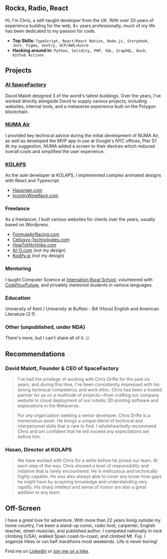 ## Rocks, Radio, React

Hi, I'm Chris, a self-taught developer from the UK. With over 20 years of experience building for the web, 8+ years professionally, much of my life has been dedicated to my passion for code.

- **Top Skills:** `TypeScript, React/React Native, Node.js, Storybook, Jest, Figma, Sentry, GCP/AWS/Azure`
- **Hacking around in:** `Python, Solidity, PHP, SQL, GraphQL, Bash, Github Actions`

## Projects

### [AI SpaceFactory](https://spacefactory.ai/)
David Malott designed 3 of the world's tallest buildings. Over the years, I've worked directly alongside David to supply various projects, including websites, internal tools, and a metaverse experience built on the Polygon blockchain.

### [NUMA Air](https://www.numaproducts.com/)
I provided key technical advice during the initial development of NUMA Air, as well as developed the MVP app in use at Google's NYC offices, Pier 57. At my suggestion, NUMA added a screen to their devices which reduced overall costs and simplified the user experience.

### [KOLAPS](https://kolaps.com/en/intro/)

As the sole developer at KOLAPS, I implemented complex animated designs with React and Typescript.

- [Hausman.com](https://hausman.com/)
- [InvinityWineRack.com](https://invinitywinerack.com/)

### Freelance
As a freelancer, I built various websites for clients over the years, usually based on Wordpress.

- [FormulaAirRacing.com](http://formulaairracing.com/)
- [Cellusys-Technologies.com](https://cellusys-technologies.com/)
- [HowToHitchhike.com](https://howtohitchhike.com/)
- [AI-O.com](https://www.ai-o.com/) (not my design)
- [Kodify.io](https://kodify.io/) (not my design)

### Mentoring

I taught Computer Science at [Internation Rural School](https://www.internationalruralschool.com/), volunteered with [CodeYourFuture](https://codeyourfuture.io/), and privately mentored students in various languages.

### Education

University of Kent / University at Buffalo - BA (Hons) English and American Literature (2:1)

### Other (unpublished, under NDA)

There's more, but I can't share all of it. 🤐  

## Recommendations

### David Malott, Founder & CEO of SpaceFactory

> I've had the privilege of working with Chris Drifte for the past six years, and during this time, I've been consistently impressed with his strong technical competency and work ethic. Chris has been a trusted partner for us on a multitude of projects—from crafting our company website to cloud deployment of our robotic 3D printing software and explorations in the Metaverse. 
>
> For any organization seeking a senior developer, Chris Drifte is a tremendous asset. He brings a unique blend of technical and interpersonal skills that is rare to find. I wholeheartedly recommend Chris and am confident that he will exceed any expectations set before him.

### Hasan, Director at KOLAPS
> We have worked with Chris for a while before he joined our team. At each step of the way, Chris showed a level of responsibility and initiative that is rarely encountered. He is meticulous and technically highly capable. He was also always able to cover any know-how gaps he might have by acquiring knowledge and understanding very rapidly. His sharp intellect and sense of humor are also a great addition to any team.

## Off-Screen

I have a great love for adventure. With more than 22 years living outside my home country, I've been a stand-up comic, radio host, carpenter, English teacher, street musician, and published author. I competed nationally in rock climbing (USA), walked Spain coast-to-coast, and climbed Mt. Fuji. I organize hikes or run half marathons most weekends. Life is never boring!

Find me on [LinkedIn](https://www.linkedin.com/in/chris-drifte/) or [join me on a hike](https://www.instagram.com/hike.barcelona/).
